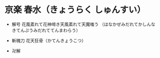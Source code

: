 # 京楽 春水（きょうらく しゅんすい）

- 解号
    花風紊れて花神啼き天風紊れて天魔嗤う
    （はなかぜみだれてかしんなきてんぷうみだれててんまわらう）

- 斬魄刀
    花天狂骨（かてんきょうこつ）

- 卍解
    

